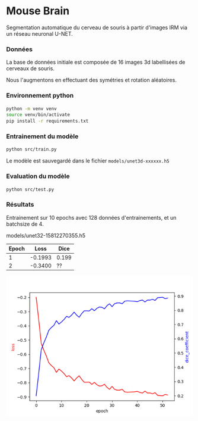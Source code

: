 # Mouse Brain
Segmentation automatique du cerveau de souris à partir d'images IRM via un réseau neuronal U-NET.

### Données
La base de données initiale est composée de 16 images 3d labellisées de cerveaux de souris.

Nous l'augmentons en effectuant des symétries et rotation aléatoires.

### Environnement python
```bash
python -m venv venv
source venv/bin/activate
pip install -r requirements.txt
```

### Entrainement du modèle
```bash
python src/train.py
```
Le modèle est sauvegardé dans le fichier `models/unet3d-xxxxxx.h5`

### Evaluation du modèle
```bash
python src/test.py
```

### Résultats
Entrainement sur 10 epochs avec 128 données d'entrainements, et un batchsize de 4.

models/unet32-15812270355.h5

| Epoch   | Loss    | Dice    |
| ------- | ------- | ------- |
| 1       | -0.1993 | 0.199   |
| 2       | -0.3400 | ??      |

![History](docs/loss.png)
